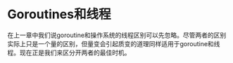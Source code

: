 # Goroutines和线程

在上一章中我们说goroutine和操作系统的线程区别可以先忽略。尽管两者的区别实际上只是一个量的区别，但量变会引起质变的道理同样适用于goroutine和线程。现在正是我们来区分开两者的最佳时机。

